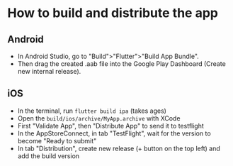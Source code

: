 # How to build and distribute the app

## Android

- In Android Studio, go to "Build">"Flutter">"Build App Bundle".
- Then drag the created .aab file into the Google Play Dashboard (Create new internal release).

## iOS

- In the terminal, run `flutter build ipa` (takes ages)
- Open the `build/ios/archive/MyApp.archive` with XCode
- First "Validate App", then "Distribute App" to send it to testflight
- In the AppStoreConnect, in tab "TestFlight", wait for the version to become "Ready to submit"
- In tab "Distribution", create new release (+ button on the top left) and add the build version